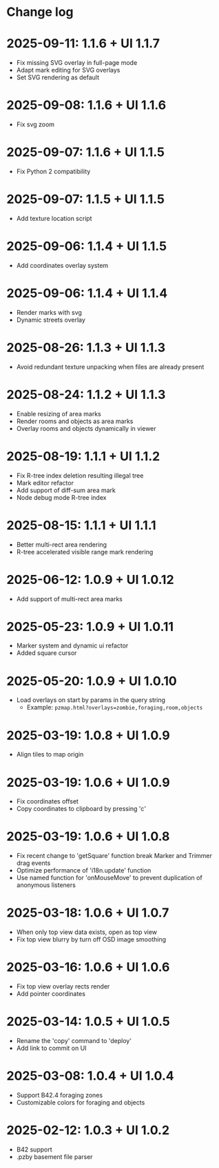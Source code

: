 # Change log

# 2025-09-11: 1.1.6 + UI 1.1.7

* Fix missing SVG overlay in full-page mode
* Adapt mark editing for SVG overlays
* Set SVG rendering as default

# 2025-09-08: 1.1.6 + UI 1.1.6

* Fix svg zoom

# 2025-09-07: 1.1.6 + UI 1.1.5

* Fix Python 2 compatibility

# 2025-09-07: 1.1.5 + UI 1.1.5

* Add texture location script

# 2025-09-06: 1.1.4 + UI 1.1.5

* Add coordinates overlay system

# 2025-09-06: 1.1.4 + UI 1.1.4

* Render marks with svg
* Dynamic streets overlay

# 2025-08-26: 1.1.3 + UI 1.1.3

* Avoid redundant texture unpacking when files are already present

# 2025-08-24: 1.1.2 + UI 1.1.3

* Enable resizing of area marks
* Render rooms and objects as area marks
* Overlay rooms and objects dynamically in viewer

# 2025-08-19: 1.1.1 + UI 1.1.2

* Fix R-tree index deletion resulting illegal tree
* Mark editor refactor
* Add support of diff-sum area mark
* Node debug mode R-tree index

# 2025-08-15: 1.1.1 + UI 1.1.1

* Better multi-rect area rendering
* R-tree accelerated visible range mark rendering

# 2025-06-12: 1.0.9 + UI 1.0.12

* Add support of multi-rect area marks

# 2025-05-23: 1.0.9 + UI 1.0.11

* Marker system and dynamic ui refactor
* Added square cursor

# 2025-05-20: 1.0.9 + UI 1.0.10

* Load overlays on start by params in the query string
  * Example: `pzmap.html?overlays=zombie,foraging,room,objects`

# 2025-03-19: 1.0.8 + UI 1.0.9

* Align tiles to map origin

# 2025-03-19: 1.0.6 + UI 1.0.9

* Fix coordinates offset
* Copy coordinates to clipboard by pressing 'c'

# 2025-03-19: 1.0.6 + UI 1.0.8

* Fix recent change to 'getSquare' function break Marker and Trimmer drag events
* Optimize performance of 'i18n.update' function
* Use named function for 'onMouseMove' to prevent duplication of anonymous listeners

# 2025-03-18: 1.0.6 + UI 1.0.7

* When only top view data exists, open as top view
* Fix top view blurry by turn off OSD image smoothing

# 2025-03-16: 1.0.6 + UI 1.0.6

* Fix top view overlay rects render
* Add pointer coordinates

# 2025-03-14: 1.0.5 + UI 1.0.5

* Rename the 'copy' command to 'deploy'
* Add link to commit on UI

# 2025-03-08: 1.0.4 + UI 1.0.4

* Support B42.4 foraging zones
* Customizable colors for foraging and objects

# 2025-02-12: 1.0.3 + UI 1.0.2

* B42 support
* .pzby basement file parser
